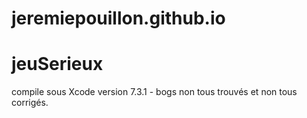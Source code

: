 # jeremiepouillon.github.io

# jeuSerieux 
compile sous Xcode version 7.3.1 - 
bogs non tous trouvés et non tous corrigés. 
